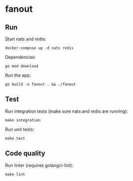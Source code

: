 # fanout
## Run 
Start nats and redis:
```
docker-compose up -d nats redis
```
Dependencies:
```
go mod download
```

Run the app:
```
go build -o fanout . && ./fanout
```

## Test
Run integration tests (make sure nats and redis are running):
```
make integration
```

Run unit tests:
```
make test
```

## Code quality
Run linter (requires golangci-lint):
```
make lint
```
